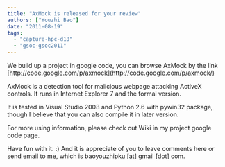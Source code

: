 ```yaml
---
title: "AxMock is released for your review"
authors: ["Youzhi Bao"]
date: "2011-08-19"
tags: 
  - "capture-hpc-d18"
  - "gsoc-gsoc2011"
---
```


We build up a project in google code, you can browse AxMock by the link  
[http://code.google.com/p/axmock](http://code.google.com/p/axmock/)  
  
AxMock is a detection tool for malicious webpage attacking ActiveX controls. It runs in Internet Explorer 7 and the formal version.  
  
It is tested in Visual Studio 2008 and Python 2.6 with pywin32 package, though I believe that you can also compile it in later version.  
  
For more using information, please check out Wiki in my project google code page.  
  
Have fun with it. :) And it is appreciate of you to leave comments here or send email to me, which is baoyouzhipku \[at\] gmail \[dot\] com.
